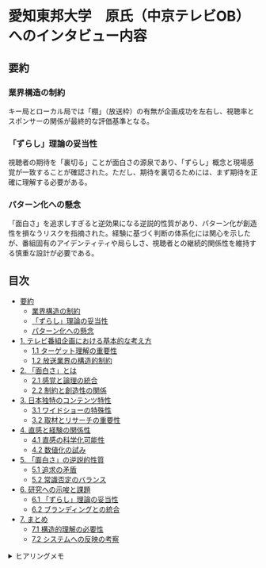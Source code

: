 # 愛知東邦大学　原氏（中京テレビOB）へのインタビュー内容

## 要約

### 業界構造の制約

キー局とローカル局では「棚」（放送枠）の有無が企画成功を左右し、視聴率とスポンサーの関係が最終的な評価基準となる。

### 「ずらし」理論の妥当性

視聴者の期待を「裏切る」ことが面白さの源泉であり、「ずらし」概念と現場感覚が一致することが確認された。ただし、期待を裏切るためには、まず期待を正確に理解する必要がある。

### パターン化への懸念

「面白さ」を追求しすぎると逆効果になる逆説的性質があり、パターン化が創造性を損なうリスクを指摘された。経験に基づく判断の体系化には関心を示したが、番組固有のアイデンティティや局らしさ、視聴者との継続的関係性を維持する慎重な設計が必要である。

## 目次
- [要約](#要約)
  - [業界構造の制約](#業界構造の制約)
  - [「ずらし」理論の妥当性](#ずらし理論の妥当性)
  - [パターン化への懸念](#パターン化への懸念)
- [1. テレビ番組企画における基本的な考え方](#1-テレビ番組企画における基本的な考え方)
  - [1.1 ターゲット理解の重要性](#11-ターゲット理解の重要性)
  - [1.2 放送業界の構造的制約](#12-放送業界の構造的制約)
- [2. 「面白さ」とは](#2-面白さとは)
  - [2.1 感覚と論理の統合](#21-感覚と論理の統合)
  - [2.2 制約と創造性の関係](#22-制約と創造性の関係)
- [3. 日本独特のコンテンツ特性](#3-日本独特のコンテンツ特性)
  - [3.1 ワイドショーの特殊性](#31-ワイドショーの特殊性)
  - [3.2 取材とリサーチの重要性](#32-取材とリサーチの重要性)
- [4. 直感と経験の関係性](#4-直感と経験の関係性)
  - [4.1 直感の科学化可能性](#41-直感の科学化可能性)
  - [4.2 数値化の試み](#42-数値化の試み)
- [5. 「面白さ」の逆説的性質](#5-面白さの逆説的性質)
  - [5.1 追求の矛盾](#51-追求の矛盾)
  - [5.2 常識否定のバランス](#52-常識否定のバランス)
- [6. 研究への示唆と課題](#6-研究への示唆と課題)
  - [6.1 「ずらし」理論の妥当性](#61-ずらし理論の妥当性)
  - [6.2 ブランディングとの統合](#62-ブランディングとの統合)
- [7. まとめ](#7-まとめ)
  - [7.1 構造的理解の必要性](#71-構造的理解の必要性)
  - [7.2 システムへの反映の考察](#72-システムへの反映の考察)

<details>
<summary>ヒアリングメモ</summary>

## 1. テレビ番組企画における基本的な考え方

### 1.1 ターゲット理解の重要性

テレビ番組企画において、ターゲット設定は制作段階で明確にする必要で、これはマーケティングの基本原則と同様。
民放とNHKでは視聴率に対する考え方が異なり、特にローカル局は限られた時間枠（ゴールデンタイム以外の約20%の時間）での勝負となる。
与えられた条件下で視聴者を想定し、企画が求められる。

### 1.2 放送業界の構造的制約

「ありそうでない」企画の創出が理想的であるが、現実には編成部門によるコントロールが企画の方向性を大きく左右する。
優れた内容を制作しても、放送枠（「棚」）の有無が成功を決定する要因となる。
キー局は豊富な放送枠を有するが、ローカル局は限定的であるため、視聴率への要求がより厳格である。
最終的な評価基準は、スポットCMでの訴求力という経済的指標に収束する。

## 2. 「面白さ」とは

### 2.1 感覚と論理の統合

「面白さ」は感覚的要素として捉えられがちであるが、本質的には視聴者ニーズの理解、すなわち顧客理解に基づく。
視聴者の期待を効果的に「裏切る」ためには、まず期待の内容を正確に把握する必要がある。
視聴者の関心を高める手法として「ずらし」が有効であり、これは期待に対する意図的な裏切りをつくることである。

### 2.2 制約と創造性の関係

予算的制約（「金がない」状況）は、逆説的に創造性を促進する要因となり得る。
演出手法においてキー局の模倣から開始するケースが多いが、テロップの使用方法等、細部における工夫の余地は常に存在する。

## 3. 日本独特のコンテンツ特性

### 3.1 ワイドショーの特殊性

ワイドショーは日本独特のコンテンツ形態であり、純粋な報道番組ではない。この独特性を理解せずして、適切な企画方向性を設定することは困難である。

### 3.2 取材とリサーチの重要性

リサーチャーの存在と調査活動の質が、番組の成否を左右する。
深い信頼関係に基づく取材体制の構築と、幅広いコンテンツへの対応能力が、制作の基盤となる。

## 4. 直感と経験の関係性

### 4.1 直感の科学化可能性

直感は経験の蓄積によって磨かれる能力である。「直感を科学する」アプローチは、最短経路での問題解決を可能にする可能性を秘めている。
この直感をシステム化することができれば、知識継承の効率化が期待できる。

### 4.2 数値化の試み

具体例として、金鳥のラジオCMなどでは「面白さの数値化」が試みられている。ハプニング的要素の面白さも、一定のパターンとして認識可能である。

## 5. 「面白さ」の逆説的性質

### 5.1 追求の矛盾

面白さを意図的に追求する行為は、しばしば逆効果を生む。「笑わせよう」とする意図的努力は、視聴者の「思わず笑う」という自然な反応を邪魔する傾向がある。

### 5.2 常識否定のバランス

常識の否定は必要な要素であるが、過度な逸脱は視聴者離れを招く。ブランドの将来的期待値を考慮した適切なバランスの維持が重要である。

## 6. 研究への示唆と課題

### 6.1 「ずらし」理論の妥当性

「ずらし」理論は現場感覚と合致しており、成功番組の多くが視聴者期待との良質な乖離を創出している。
ただし、パターン化の過程で創造性を損なわないよう注意が必要である。

### 6.2 ブランディング

企画力は組織のブランディングと密接に関連している。放送局のカラーや制作チームの特色を含めたシステム化が実現できれば、
より実用的な成果が期待できる。

## 7. まとめ

### 7.1 構造的理解の必要性

テレビ番組企画の知識継承システム構築においては、以下の要素を統合的に考慮する必要。

- 放送業界の構造的制約（「棚」の概念、視聴率とスポンサーの関係）
- 「面白さ」の複層的性質（感覚と論理、制約と創造性）
- 日本独特のコンテンツ文化
- 経験に基づく直感の価値

### 7.2 システムへの反映の考察

パターン化による知識継承の効率化と、創造性の維持という一見矛盾する要求を両立が課題かもしれない。

</details>
